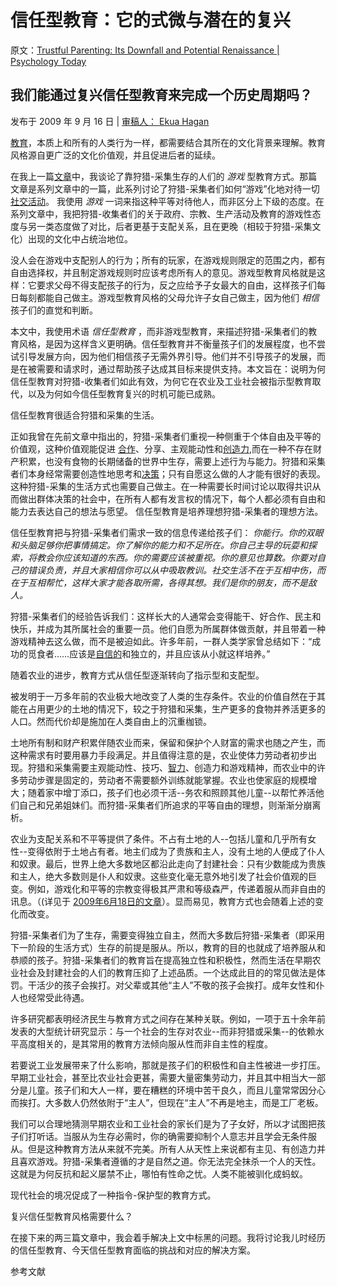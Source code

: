 # 信任型教育：它的式微与潜在的复兴

原文：[Trustful Parenting: Its Downfall and Potential Renaissance | Psychology Today](https://www.psychologytoday.com/us/blog/freedom-learn/200907/trustful-parenting-its-downfall-and-potential-renaissance)

## 我们能通过复兴信任型教育来完成一个历史周期吗？

发布于 2009 年 9 月 16 日 | [审稿人： Ekua Hagan](https://www.psychologytoday.com/us/docs/editorial-process)

[教育](https://www.psychologytoday.com/us/basics/parenting)，本质上和所有的人类行为一样，都需要结合其所在的文化背景来理解。教育风格源自更广泛的文化价值观，并且促进后者的延续。

在我上一篇[文章](https://www.psychologytoday.com/us/blog/freedom-learn/200907/play-makes-us-human-vi-hunter-gatherers-playful-parenting)中，我谈论了靠狩猎-采集生存的人们的 *游戏* 型教育方式。那篇文章是系列文章中的一篇，此系列讨论了狩猎-采集者们如何“游戏”化地对待一切[社交活动](https://www.psychologytoday.com/us/basics/social-life)。 我使用 *游戏* 一词来指这种平等对待他人，而非区分上下级的态度。在系列文章中，我把狩猎-收集者们的关于政府、宗教、生产活动及教育的游戏性态度与另一类态度做了对比，后者更基于支配关系，且在更晚（相较于狩猎-采集文化）出现的文化中占统治地位。

没人会在游戏中支配别人的行为；所有的玩家，在游戏规则限定的范围之内，都有自由选择权，并且制定游戏规则时应该考虑所有人的意见。游戏型教育风格就是这样：它要求父母不得支配孩子的行为，反之应给予子女最大的自由，这样孩子们每日每刻都能自己做主。游戏型教育风格的父母允许子女自己做主，因为他们 *相信* 孩子们的直觉和判断。

本文中，我使用术语 *信任型教育* ，而非游戏型教育，来描述狩猎-采集者们的教育风格，是因为这样含义更明确。信任型教育并不衡量孩子们的发展程度，也不尝试引导发展方向，因为他们相信孩子无需外界引导。他们并不引导孩子的发展，而是在被需要和请求时，通过帮助孩子达成其目标来提供支持。本文旨在：说明为何信任型教育对狩猎-收集者们如此有效，为何它在农业及工业社会被指示型教育取代，以及为何如今信任型教育复兴的时机可能已成熟。

信任型教育很适合狩猎和采集的生活。

正如我曾在先前文章中指出的，狩猎-采集者们重视一种侧重于个体自由及平等的价值观，这种价值观能促进 [合作](https://www.psychologytoday.com/us/basics/teamwork)、分享、主观能动性和[创造力](https://www.psychologytoday.com/us/basics/creativity),而在一种不存在财产积累，也没有食物的长期储备的世界中生存，需要上述行为与能力。狩猎和采集者们本身经常需要创造性地思考和[决策](https://www.psychologytoday.com/us/basics/decision-making)；只有自愿这么做的人才能有很好的表现。这种狩猎-采集的生活方式也需要自己做主。在一种需要长时间讨论以取得共识从而做出群体决策的社会中，在所有人都有发言权的情况下，每个人都必须有自由和能力去表达自己的想法与愿望。 信任型教育是培养理想狩猎-采集者的理想方法。

信任型教育把与狩猎-采集者们需求一致的信息传递给孩子们： *你能行。你的双眼和头脑足够你把事情搞定。你了解你的能力和不足所在。你自己主导的玩耍和探索，将教会你应该知道的东西。你的需要应该被重视。你的意见也算数。你要对自己的错误负责，并且大家相信你可以从中吸取教训。社交生活不在于互相中伤，而在于互相帮忙，这样大家才能各取所需，各得其想。我们是你的朋友，而不是敌人。*

狩猎-采集者们的经验告诉我们：这样长大的人通常会变得能干、好合作、民主和快乐，并成为其所属社会的重要一员。他们自愿为所属群体做贡献，并且带着一种游戏精神去这么做，而不是被迫如此。许多年前，一群人类学家曾总结如下：“成功的觅食者……应该是[自信的](https://www.psychologytoday.com/us/basics/assertiveness)和独立的，并且应该从小就这样培养。”

随着农业的进步，教育方式从信任型逐渐转向了指示型和支配型。

被发明于一万多年前的农业极大地改变了人类的生存条件。农业的价值自然在于其能在占用更少的土地的情况下，较之于狩猎和采集，生产更多的食物并养活更多的人口。然而代价却是施加在人类自由上的沉重枷锁。

土地所有制和财产积累伴随农业而来，保留和保护个人财富的需求也随之产生，而这种需求有时要用暴力手段满足。并且值得注意的是，农业使体力劳动者初步出现。狩猎和采集需要主观能动性、技巧、[智力](https://www.psychologytoday.com/us/basics/intelligence)、创造力和游戏精神，而农业中的许多劳动步骤是固定的，劳动者不需要额外训练就能掌握。农业也使家庭的规模增大；随着家中增丁添口，孩子们也必须干活--务农和照顾其他儿童--以帮忙养活他们自己和兄弟姐妹们。而狩猎-采集者们所追求的平等自由的理想，则渐渐分崩离析。

农业为支配关系和不平等提供了条件。不占有土地的人--包括儿童和几乎所有女性--变得依附于土地占有者。地主们成为了贵族和主人，没有土地的人便成了仆人和奴隶。最后，世界上绝大多数地区都沿此走向了封建社会：只有少数能成为贵族和主人，绝大多数则是仆人和奴隶。这些变化毫无意外地引发了社会价值观的巨变。例如，游戏化和平等的宗教变得极其严肃和等级森严，传递着服从而非自由的讯息。（(详见于 [2009年6月18日的文章](http://www.psychologytoday.com/blog/freedom-learn/200906/play-makes-us-human-iii-play-is-the-foundation-religion)）。显而易见，教育方式也会随着上述的变化而改变。

狩猎-采集者们为了生存，需要变得独立自主，然而大多数后狩猎-采集者（即采用下一阶段的生活方式）生存的前提是服从。所以，教育的目的也就成了培养服从和恭顺的孩子。狩猎-采集者们的教育旨在提高独立性和积极性，然而生活在早期农业社会及封建社会的人们的教育压抑了上述品质。一个达成此目的的常见做法是体罚。干活少的孩子会挨打。对父辈或其他“主人”不敬的孩子会挨打。成年女性和仆人也经常受此待遇。

许多研究都表明经济民生与教育方式之间存在某种关联。例如，一项于五十余年前发表的大型统计研究显示：与一个社会的生存对农业--而非狩猎或采集--的依赖水平高度相关的，是其常用的教育方法倾向服从性而非自主性的程度。

若要说工业发展带来了什么影响，那就是孩子们的积极性和自主性被进一步打压。早期工业社会，甚至比农业社会更甚，需要大量密集劳动力，并且其中相当大一部分是儿童。孩子们和大人一样，要在糟糕的环境中苦干良久，而且儿童常常因分心而挨打。大多数人仍然依附于“主人”，但现在“主人”不再是地主，而是工厂老板。

我们可以合理地猜测早期农业和工业社会的家长们是为了子女好，所以才试图把孩子们打听话。当服从为生存必需时，你的确需要抑制个人意志并且学会无条件服从。但是这种教育方法从来就不完美。所有人从天性上来说都有主见、有创造力并且喜欢游戏。狩猎-采集者遵循的才是自然之道。你无法完全抹杀一个人的天性。这就是为何反抗和起义屡禁不止，哪怕有性命之忧。人类不能被驯化成蚂蚁。

现代社会的境况促成了一种指令-保护型的教育方式。

复兴信任型教育风格需要什么？

在接下来的两三篇文章中，我会着手解决上文中标黑的问题。我将讨论我儿时经历的信任型教育、今天信任型教育面临的挑战和对应的解决方案。

参考文献